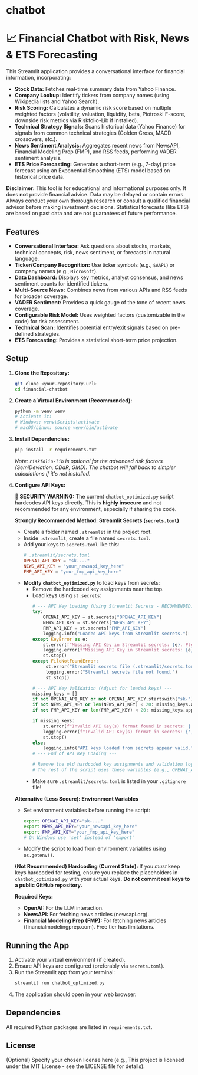 # chatbot
# 📈 Financial Chatbot with Risk, News & ETS Forecasting

This Streamlit application provides a conversational interface for financial information, incorporating:

*   **Stock Data:** Fetches real-time summary data from Yahoo Finance.
*   **Company Lookup:** Identify tickers from company names (using Wikipedia lists and Yahoo Search).
*   **Risk Scoring:** Calculates a dynamic risk score based on multiple weighted factors (volatility, valuation, liquidity, beta, Piotroski F-score, downside risk metrics via Riskfolio-Lib if installed).
*   **Technical Strategy Signals:** Scans historical data (Yahoo Finance) for signals from common technical strategies (Golden Cross, MACD crossovers, etc.).
*   **News Sentiment Analysis:** Aggregates recent news from NewsAPI, Financial Modeling Prep (FMP), and RSS feeds, performing VADER sentiment analysis.
*   **ETS Price Forecasting:** Generates a short-term (e.g., 7-day) price forecast using an Exponential Smoothing (ETS) model based on historical price data.

**Disclaimer:** This tool is for educational and informational purposes only. It does **not** provide financial advice. Data may be delayed or contain errors. Always conduct your own thorough research or consult a qualified financial advisor before making investment decisions. Statistical forecasts (like ETS) are based on past data and are not guarantees of future performance.

## Features

*   **Conversational Interface:** Ask questions about stocks, markets, technical concepts, risk, news sentiment, or forecasts in natural language.
*   **Ticker/Company Recognition:** Use ticker symbols (e.g., `$AAPL`) or company names (e.g., `Microsoft`).
*   **Data Dashboard:** Displays key metrics, analyst consensus, and news sentiment counts for identified tickers.
*   **Multi-Source News:** Combines news from various APIs and RSS feeds for broader coverage.
*   **VADER Sentiment:** Provides a quick gauge of the tone of recent news coverage.
*   **Configurable Risk Model:** Uses weighted factors (customizable in the code) for risk assessment.
*   **Technical Scan:** Identifies potential entry/exit signals based on pre-defined strategies.
*   **ETS Forecasting:** Provides a statistical short-term price projection.

## Setup

1.  **Clone the Repository:**
    ```bash
    git clone <your-repository-url>
    cd financial-chatbot
    ```

2.  **Create a Virtual Environment (Recommended):**
    ```bash
    python -m venv venv
    # Activate it:
    # Windows: venv\Scripts\activate
    # macOS/Linux: source venv/bin/activate
    ```

3.  **Install Dependencies:**
    ```bash
    pip install -r requirements.txt
    ```
    *Note: `riskfolio-lib` is optional for the advanced risk factors (SemiDeviation, CDaR, GMD). The chatbot will fall back to simpler calculations if it's not installed.*

4.  **Configure API Keys:**

    🚨 **SECURITY WARNING:** The current `chatbot_optimized.py` script hardcodes API keys directly. This is **highly insecure** and not recommended for any environment, especially if sharing the code.

    **Strongly Recommended Method: Streamlit Secrets (`secrets.toml`)**

    *   Create a folder named `.streamlit` in the project root.
    *   Inside `.streamlit`, create a file named `secrets.toml`.
    *   Add your keys to `secrets.toml` like this:
        ```toml
        # .streamlit/secrets.toml
        OPENAI_API_KEY = "sk-..."
        NEWS_API_KEY = "your_newsapi_key_here"
        FMP_API_KEY = "your_fmp_api_key_here"
        ```
    *   **Modify `chatbot_optimized.py`** to load keys from secrets:
        *   Remove the hardcoded key assignments near the top.
        *   Load keys using `st.secrets`:
            ```python
            # --- API Key Loading (Using Streamlit Secrets - RECOMMENDED) ---
            try:
                OPENAI_API_KEY = st.secrets["OPENAI_API_KEY"]
                NEWS_API_KEY = st.secrets["NEWS_API_KEY"]
                FMP_API_KEY = st.secrets["FMP_API_KEY"]
                logging.info("Loaded API keys from Streamlit secrets.")
            except KeyError as e:
                st.error(f"Missing API Key in Streamlit secrets: {e}. Please check your .streamlit/secrets.toml file.")
                logging.error(f"Missing API Key in Streamlit secrets: {e}")
                st.stop()
            except FileNotFoundError:
                 st.error("Streamlit secrets file (.streamlit/secrets.toml) not found. Please create it with your API keys.")
                 logging.error("Streamlit secrets file not found.")
                 st.stop()

            # --- API Key Validation (Adjust for loaded keys) ---
            missing_keys = []
            if not OPENAI_API_KEY or not OPENAI_API_KEY.startswith("sk-"): missing_keys.append("OpenAI")
            if not NEWS_API_KEY or len(NEWS_API_KEY) < 20: missing_keys.append("NewsAPI")
            if not FMP_API_KEY or len(FMP_API_KEY) < 20: missing_keys.append("FMP")

            if missing_keys:
                st.error(f"Invalid API Key(s) format found in secrets: {', '.join(missing_keys)}")
                logging.error(f"Invalid API Key(s) format in secrets: {', '.join(missing_keys)}")
                st.stop()
            else:
                logging.info("API keys loaded from secrets appear valid.")
            # --- End of API Key Loading ---

            # Remove the old hardcoded key assignments and validation logic related to placeholders.
            # The rest of the script uses these variables (e.g., OPENAI_API_KEY).
            ```
        *   Make sure `.streamlit/secrets.toml` is listed in your `.gitignore` file!

    **Alternative (Less Secure): Environment Variables**

    *   Set environment variables before running the script:
        ```bash
        export OPENAI_API_KEY="sk-..."
        export NEWS_API_KEY="your_newsapi_key_here"
        export FMP_API_KEY="your_fmp_api_key_here"
        # On Windows use 'set' instead of 'export'
        ```
    *   Modify the script to load from environment variables using `os.getenv()`.

    **(Not Recommended) Hardcoding (Current State):** If you *must* keep keys hardcoded for testing, ensure you replace the placeholders in `chatbot_optimized.py` with your actual keys. **Do not commit real keys to a public GitHub repository.**

    **Required Keys:**
    *   **OpenAI:** For the LLM interaction.
    *   **NewsAPI:** For fetching news articles (newsapi.org).
    *   **Financial Modeling Prep (FMP):** For fetching news articles (financialmodelingprep.com). Free tier has limitations.

## Running the App

1.  Activate your virtual environment (if created).
2.  Ensure API keys are configured (preferably via `secrets.toml`).
3.  Run the Streamlit app from your terminal:
    ```bash
    streamlit run chatbot_optimized.py
    ```
4.  The application should open in your web browser.

## Dependencies

All required Python packages are listed in `requirements.txt`.

## License

(Optional) Specify your chosen license here (e.g., This project is licensed under the MIT License - see the LICENSE file for details).
